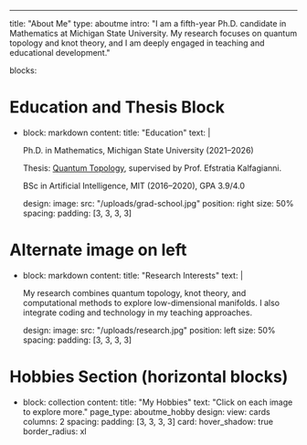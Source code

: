 ---
title: "About Me"
type: aboutme
intro: "I am a fifth-year Ph.D. candidate in Mathematics at Michigan State University. My research focuses on quantum topology and knot theory, and I am deeply engaged in teaching and educational development."

blocks:
  # Education and Thesis Block
  - block: markdown
    content:
      title: "Education"
      text: |
        <p>Ph.D. in Mathematics, Michigan State University (2021–2026)</p>
        <p>Thesis: <a href="https://example.com" target="_blank">Quantum Topology</a>, supervised by Prof. Efstratia Kalfagianni.</p>
        <p>BSc in Artificial Intelligence, MIT (2016–2020), GPA 3.9/4.0</p>
    design:
      image:
        src: "/uploads/grad-school.jpg"
        position: right
        size: 50%
      spacing:
        padding: [3, 3, 3, 3]

  # Alternate image on left
  - block: markdown
    content:
      title: "Research Interests"
      text: |
        <p>My research combines quantum topology, knot theory, and computational methods to explore low-dimensional manifolds. I also integrate coding and technology in my teaching approaches.</p>
    design:
      image:
        src: "/uploads/research.jpg"
        position: left
        size: 50%
      spacing:
        padding: [3, 3, 3, 3]

  # Hobbies Section (horizontal blocks)
  - block: collection
    content:
      title: "My Hobbies"
      text: "Click on each image to explore more."
      page_type: aboutme_hobby
    design:
      view: cards
      columns: 2
      spacing:
        padding: [3, 3, 3, 3]
      card:
        hover_shadow: true
        border_radius: xl
